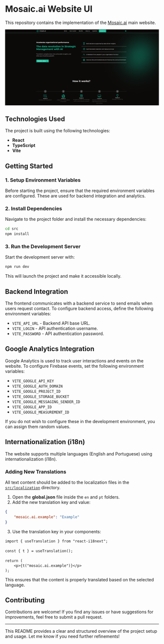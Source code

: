 # Mosaic.ai Website UI

This repository contains the implementation of the [Mosaic.ai](https://mosaic-ai.co/home) main website.

![Mosaic.ai website preview](<src/assets/Website preview.png>)

## Technologies Used

The project is built using the following technologies:

- **React**
- **TypeScript**
- **Vite**

## Getting Started

### 1. Setup Environment Variables

Before starting the project, ensure that the required environment variables are configured. These are used for backend integration and analytics.

### 2. Install Dependencies

Navigate to the project folder and install the necessary dependencies:

```sh
cd src
npm install
```

### 3. Run the Development Server

Start the development server with:

```sh
npm run dev
```

This will launch the project and make it accessible locally.

## Backend Integration

The frontend communicates with a backend service to send emails when users request contact. To configure backend access, define the following environment variables:

- `VITE_API_URL` - Backend API base URL.
- `VITE_LOGIN` - API authentication username.
- `VITE_PASSWORD` - API authentication password.

## Google Analytics Integration

Google Analytics is used to track user interactions and events on the website. To configure Firebase events, set the following environment variables:

- `VITE_GOOGLE_API_KEY`
- `VITE_GOOGLE_AUTH_DOMAIN`
- `VITE_GOOGLE_PROJECT_ID`
- `VITE_GOOGLE_STORAGE_BUCKET`
- `VITE_GOOGLE_MESSAGING_SENDER_ID`
- `VITE_GOOGLE_APP_ID`
- `VITE_GOOGLE_MEASUREMENT_ID`

If you do not wish to configure these in the development environment, you can assign them random values.

## Internationalization (i18n)

The website supports multiple languages (English and Portuguese) using internationalization (i18n).

### Adding New Translations

All text content should be added to the localization files in the [`src/localization`](src/localization) directory.

1. Open the **global.json** file inside the `en` and `pt` folders.
2. Add the new translation key and value:

```json
{
    "mosaic.ai.example": "Example"
}
```

3. Use the translation key in your components:

```tsx
import { useTranslation } from "react-i18next";

const { t } = useTranslation();

return (
    <p>{t("mosaic.ai.example")}</p>
);
```

This ensures that the content is properly translated based on the selected language.

## Contributing

Contributions are welcome! If you find any issues or have suggestions for improvements, feel free to submit a pull request.

---

This README provides a clear and structured overview of the project setup and usage. Let me know if you need further refinements!

